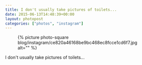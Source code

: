 ```yaml
---
title: I don't usually take pictures of toilets...
date: 2015-06-13T14:48:39+00:00
layout: photopost
categories: ["photos", "instagram"]
---
```


<figure class="photo photo--square">
  {% picture photo-square blog/instagram/ce820a46168be9bc468ec8fcce1cd6f7.jpg alt="" %}
</figure>

I don't usually take pictures of toilets...
